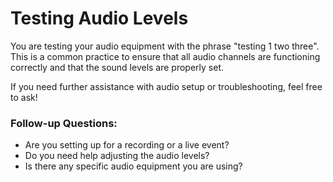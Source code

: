 # Testing Audio Levels

You are testing your audio equipment with the phrase "testing 1 two three". This is a common practice to ensure that all audio channels are functioning correctly and that the sound levels are properly set.

If you need further assistance with audio setup or troubleshooting, feel free to ask!

### Follow-up Questions:
- Are you setting up for a recording or a live event?
- Do you need help adjusting the audio levels?
- Is there any specific audio equipment you are using?

